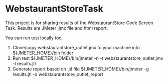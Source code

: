 # WebstaurantStoreTask

This project is for sharing results of the WebstaurantStore Code Screen Task.
Results are JMeter .jmx file and html report.

You can run test locally too.
1. Clone/copy webstaurantstore_outlet.jmx to your machine into ${JMETER_HOME}/bin folder
2. Run test
   ${JMETER_HOME}/bin/jmeter -n -t webstaurantstore_outlet.jmx -l results.jtl
3. Generate report based on .jtl file
   ${JMETER_HOME}/bin/jmeter -g results.jtl -o webstaurantstore_outlet_report
